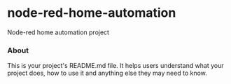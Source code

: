 node-red-home-automation
========================

Node-red home automation project

### About

This is your project's README.md file. It helps users understand what your
project does, how to use it and anything else they may need to know.